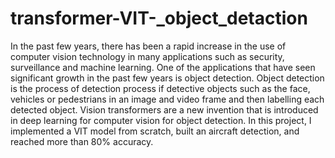 # transformer-VIT-_object_detaction
In the past few years, there has been a rapid increase in the use of 
computer vision technology in many applications such as security, surveillance and machine learning. 
One of the applications that have seen significant growth in the past few years is object detection. 
Object detection is the process of detection process if detective objects such as
the face,  vehicles or pedestrians in an image and video frame and then labelling each detected object. 
Vision transformers are a new invention that is introduced in deep learning for computer vision for object detection.
In this project, I implemented a VIT model from scratch, built an aircraft detection, and reached more than 80% accuracy.
